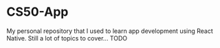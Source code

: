 # CS50-App

My personal repository that I used to learn app development using React Native. Still a lot of topics to cover... TODO
